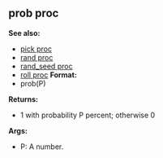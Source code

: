 ## prob proc
**See also:**
+   [pick proc](/ref/proc/pick.md) 
+   [rand proc](/ref/proc/rand.md) 
+   [rand_seed proc](/ref/proc/rand_seed.md) 
+   [roll proc](/ref/proc/roll.md) <!-- -->
**Format:**
+   prob(P)
<!-- -->
**Returns:**
+   1 with probability P percent; otherwise 0
<!-- -->
**Args:**
+   P: A number.